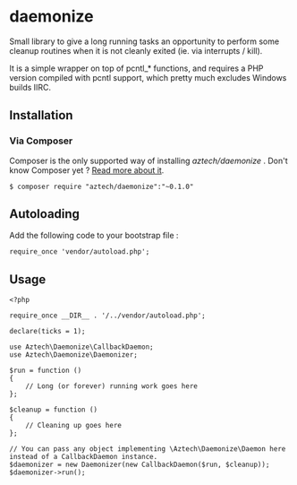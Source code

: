 daemonize
=========

Small library to give a long running tasks an opportunity to perform some cleanup routines  when it is not cleanly exited (ie. via interrupts / kill).

It is a simple wrapper on top of pcntl_* functions, and requires a PHP version compiled with pcntl support, which pretty much excludes Windows builds IIRC.

## Installation

### Via Composer

Composer is the only supported way of installing *aztech/daemonize* . Don't know Composer yet ? [Read more about it](https://getcomposer.org/doc/00-intro.md).

`$ composer require "aztech/daemonize":"~0.1.0"`

## Autoloading

Add the following code to your bootstrap file :

```
require_once 'vendor/autoload.php';
```

## Usage

```
<?php

require_once __DIR__ . '/../vendor/autoload.php';

declare(ticks = 1);

use Aztech\Daemonize\CallbackDaemon;
use Aztech\Daemonize\Daemonizer;

$run = function ()
{
    // Long (or forever) running work goes here
};

$cleanup = function ()
{
    // Cleaning up goes here
};

// You can pass any object implementing \Aztech\Daemonize\Daemon here instead of a CallbackDaemon instance.
$daemonizer = new Daemonizer(new CallbackDaemon($run, $cleanup));
$daemonizer->run();
```
